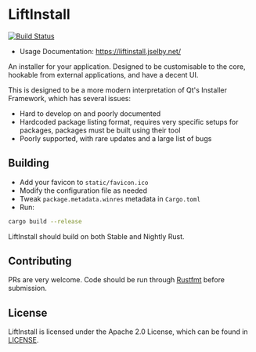 LiftInstall
===========

[![Build Status](https://travis-ci.org/j-selby/liftinstall.svg?branch=master)](https://travis-ci.org/j-selby/liftinstall)

- Usage Documentation: https://liftinstall.jselby.net/

An installer for your application. Designed to be customisable to the core, hookable from external
 applications, and have a decent UI.

This is designed to be a more modern interpretation of Qt's Installer Framework, which has several issues:
- Hard to develop on and poorly documented
- Hardcoded package listing format, requires very specific setups for packages, packages must be built
    using their tool
- Poorly supported, with rare updates and a large list of bugs

Building
--------

- Add your favicon to `static/favicon.ico`
- Modify the configuration file as needed
- Tweak `package.metadata.winres` metadata in `Cargo.toml`
- Run:

```bash
cargo build --release
```

LiftInstall should build on both Stable and Nightly Rust.

Contributing
------------

PRs are very welcome. Code should be run through [Rustfmt](https://github.com/rust-lang-nursery/rustfmt) 
 before submission.

License
-------

LiftInstall is licensed under the Apache 2.0 License, which can be found in [LICENSE](LICENSE).
